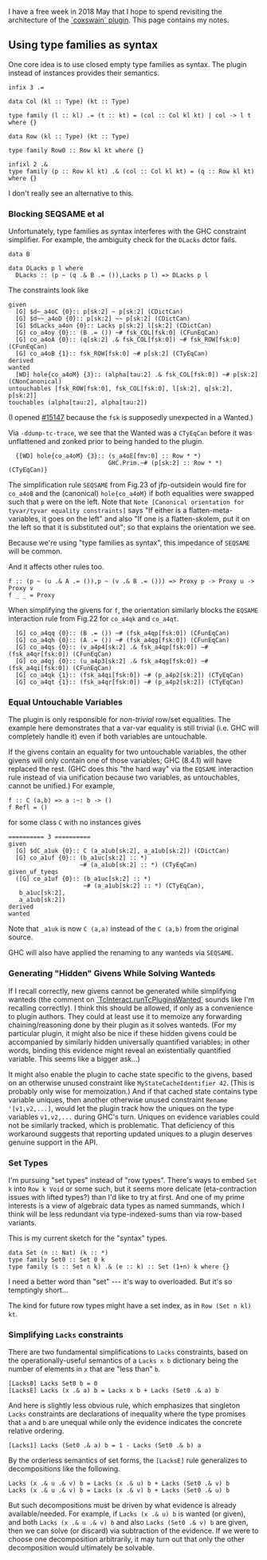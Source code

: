 
I have a free week in 2018 May that I hope to spend revisiting the architecture of the [\`coxswain\` plugin](plugins/type-checker/row-types/coxswain). This page contains my notes.


## Using type families as syntax



One core idea is to use closed empty type families as syntax. The plugin instead of instances provides their semantics.


```wiki
infix 3 .=

data Col (kl :: Type) (kt :: Type)

type family (l :: kl) .= (t :: kt) = (col :: Col kl kt) | col -> l t where {}

data Row (kl :: Type) (kt :: Type)

type family Row0 :: Row kl kt where {}

infixl 2 .&
type family (p :: Row kl kt) .& (col :: Col kl kt) = (q :: Row kl kt) where {}
```


I don't really see an alternative to this.


### Blocking SEQSAME et al



Unfortunately, type families as syntax interferes with the GHC constraint simplifier. For example, the ambiguity check for the `DLacks` dctor fails.


```wiki
data B

data DLacks p l where
  DLacks :: (p ~ (q .& B .= ()),Lacks p l) => DLacks p l
```


The constraints look like


```wiki
given
  [G] $d~_a4oC {0}:: p[sk:2] ~ p[sk:2] (CDictCan)
  [G] $d~~_a4oD {0}:: p[sk:2] ~~ p[sk:2] (CDictCan)
  [G] $dLacks_a4on {0}:: Lacks p[sk:2] l[sk:2] (CDictCan)
  [G] co_a4oy {0}:: (B .= ()) ~# fsk_COL[fsk:0] (CFunEqCan)
  [G] co_a4oA {0}:: (q[sk:2] .& fsk_COL[fsk:0]) ~# fsk_ROW[fsk:0] (CFunEqCan)
  [G] co_a4oB {1}:: fsk_ROW[fsk:0] ~# p[sk:2] (CTyEqCan)
derived
wanted
  [WD] hole{co_a4oM} {3}:: (alpha[tau:2] .& fsk_COL[fsk:0]) ~# p[sk:2] (CNonCanonical)
untouchables [fsk_ROW[fsk:0], fsk_COL[fsk:0], l[sk:2], q[sk:2], p[sk:2]]
touchables (alpha[tau:2], alpha[tau:2])
```


(I opened [\#15147](https://gitlab.staging.haskell.org/ghc/ghc/issues/15147) because the `fsk` is supposedly unexpected in a
Wanted.)



Via `-ddump-tc-trace`, we see that the Wanted was a `CTyEqCan` before it
was unflattened and zonked prior to being handed to the plugin.


```wiki
  {[WD] hole{co_a4oM} {3}:: (s_a4oE[fmv:0] :: Row * *)
                            GHC.Prim.~# (p[sk:2] :: Row * *) (CTyEqCan)}
```


The simplification rule `SEQSAME` from Fig.23 of jfp-outsidein would
fire for `co_a4oB` and the (canonical) `hole{co_a4oM}` if both equalities
were swapped such that `p` were on the left. Note that `Note [Canonical orientation for tyvar/tyvar equality constraints]` says "If
either is a flatten-meta-variables, it goes on the left" and also "If
one is a flatten-skolem, put it on the left so that it is substituted
out"; so that explains the orientation we see.



Because we're using "type families as syntax", this impedance of `SEQSAME` will be common.



And it affects other rules too.


```wiki
f :: (p ~ (u .& A .= ()),p ~ (v .& B .= ())) => Proxy p -> Proxy u -> Proxy v
f _ _ = Proxy
```


When simplifying the givens for `f`, the orientation similarly blocks the `EQSAME` interaction rule from Fig.22 for `co_a4qk` and `co_a4qt`.


```wiki
  [G] co_a4qq {0}:: (B .= ()) ~# (fsk_a4qp[fsk:0]) (CFunEqCan)
  [G] co_a4qh {0}:: (A .= ()) ~# (fsk_a4qg[fsk:0]) (CFunEqCan)
  [G] co_a4qs {0}:: (v_a4p4[sk:2] .& fsk_a4qp[fsk:0]) ~# (fsk_a4qr[fsk:0]) (CFunEqCan)
  [G] co_a4qj {0}:: (u_a4p3[sk:2] .& fsk_a4qg[fsk:0]) ~# (fsk_a4qi[fsk:0]) (CFunEqCan)
  [G] co_a4qk {1}:: (fsk_a4qi[fsk:0]) ~# (p_a4p2[sk:2]) (CTyEqCan)
  [G] co_a4qt {1}:: (fsk_a4qr[fsk:0]) ~# (p_a4p2[sk:2]) (CTyEqCan)
```

### Equal Untouchable Variables



The plugin is only responsible for *non-trivial* row/set equalities. The example here demonstrates that a var-var equality is still trivial (i.e. GHC will completely handle it) even if both variables are untouchable.



If the givens contain an equality for two untouchable variables, the other givens will only contain one of those variables; GHC (8.4.1) will have replaced the rest. (GHC does this "the hard way" via the `EQSAME` interaction rule instead of via unification because two variables, as untouchables, cannot be unified.) For example,


```wiki
f :: C (a,b) => a :~: b -> ()
f Refl = ()
```


for some class `C` with no instances gives


```wiki
========== 3 ==========
given
  [G] $dC_a1uk {0}:: C (a_a1ub[sk:2], a_a1ub[sk:2]) (CDictCan)
  [G] co_a1uf {0}:: (b_a1uc[sk:2] :: *)
                    ~# (a_a1ub[sk:2] :: *) (CTyEqCan)
given_uf_tyeqs
  ([G] co_a1uf {0}:: (b_a1uc[sk:2] :: *)
                     ~# (a_a1ub[sk:2] :: *) (CTyEqCan),
   b_a1uc[sk:2],
   a_a1ub[sk:2])
derived
wanted
```


Note that `_a1uk` is now `C (a,a)` instead of the `C (a,b)` from the original source.



GHC will also have applied the renaming to any wanteds via `SEQSAME`.


### Generating "Hidden" Givens While Solving Wanteds



If I recall correctly, new givens cannot be generated while simplifying wanteds (the comment on [
\`TcInteract.runTcPluginsWanted\`](https://github.com/ghc/ghc/blob/57858fc8b519078ae89a4859ce7588adb39f6e96/compiler/typecheck/TcInteract.hs#L269) sounds like I'm recalling correctly). I think this should be allowed, if only as a convenience to plugin authors. They could at least use it to memoize any forwarding chaining/reasoning done by their plugin as it solves wanteds. (For my particular plugin, it might also be nice if these hidden givens could be accompanied by similarly hidden universally quantified variables; in other words, binding this evidence might reveal an existentially quantified variable. This seems like a bigger ask...)



It might also enable the plugin to cache state specific to the givens, based on an otherwise unused constraint like `MyStateCacheIdentifier 42`. (This is probably only wise for memoization.) And if that cached state contains type variable uniques, then another otherwise unused constraint `Rename '[v1,v2,...]`, would let the plugin track how the uniques on the type variables `v1,v2,...` during GHC's turn. Uniques on evidence variables could not be similarly tracked, which is problematic. That deficiency of this workaround suggests that reporting updated uniques to a plugin deserves genuine support in the API.


### Set Types



I'm pursuing "set types" instead of "row types". There's ways to embed `Set k` into `Row k Void` or some such, but it seems more delicate (eta-contraction issues with lifted types?) than I'd like to try at first. And one of my prime interests is a view of algebraic data types as named summands, which I think will be less redundant via type-indexed-sums than via row-based variants.



This is my current sketch for the "syntax" types.


```wiki
data Set (n :: Nat) (k :: *)
type family Set0 :: Set 0 k
type family (s :: Set n k) .& (e :: k) :: Set (1+n) k where {}
```


I need a better word than "set" --- it's way to overloaded. But it's so temptingly short...



The kind for future row types might have a set index, as in `Row (Set n kl) kt`.


### Simplifying `Lacks` constraints



There are two fundamental simplifications to `Lacks` constraints, based on the operationally-useful semantics of a `Lacks x b` dictionary being the number of elements in `x` that are "less than" `b`.


```wiki
[Lacks0] Lacks Set0 b = 0
[LacksE] Lacks (x .& a) b = Lacks x b + Lacks (Set0 .& a) b
```


And here is slightly less obvious rule, which emphasizes that singleton `Lacks` constraints are declarations of inequality where the type promises that `a` and `b` are unequal while only the evidence indicates the concrete relative ordering.


```wiki
[Lacks1] Lacks (Set0 .& a) b = 1 - Lacks (Set0 .& b) a
```


By the orderless semantics of set forms, the `[LacksE]` rule generalizes to decompositions like the following.


```wiki
Lacks (x .& u .& v) b = Lacks (x .& u) b + Lacks (Set0 .& v) b
Lacks (x .& u .& v) b = Lacks (x .& v) b + Lacks (Set0 .& u) b
```


But such decompositions must be driven by what evidence is already available/needed. For example, if `Lacks (x .& u) b` is wanted (or given), and both `Lacks (x .& u .& v) b` and also `Lacks (Set0 .& v) b` are given, then we can solve (or discard) via subtraction of the evidence. If we were to choose one decomposition arbitrarily, it may turn out that only the other decomposition would ultimately be solvable.


